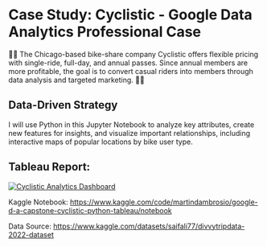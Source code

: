 # Case Study: Cyclistic - Google Data Analytics Professional Case

🚴‍♂️ The Chicago-based bike-share company Cyclistic offers flexible pricing with single-ride, full-day, and annual passes. Since annual members are more profitable, the goal is to convert casual riders into members through data analysis and targeted marketing. 🚴‍♂️

## Data-Driven Strategy

I will use Python in this Jupyter Notebook to analyze key attributes, create new features for insights, and visualize important relationships, including interactive maps of popular locations by bike user type.

## Tableau Report: 

<div class='tableauPlaceholder' id='viz1741448428942' style='position: relative'><noscript><a href='#'><img alt='    Cyclistic Analytics Dashboard ' src='https:&#47;&#47;public.tableau.com&#47;static&#47;images&#47;Go&#47;GoogleCourseraCyclisticCase&#47;CyclisticAnalyticsDashboard&#47;1_rss.png' style='border: none' /></a></noscript><object class='tableauViz'  style='display:none;'><param name='host_url' value='https%3A%2F%2Fpublic.tableau.com%2F' /> <param name='embed_code_version' value='3' /> <param name='site_root' value='' /><param name='name' value='GoogleCourseraCyclisticCase&#47;CyclisticAnalyticsDashboard' /><param name='tabs' value='no' /><param name='toolbar' value='yes' /><param name='static_image' value='https:&#47;&#47;public.tableau.com&#47;static&#47;images&#47;Go&#47;GoogleCourseraCyclisticCase&#47;CyclisticAnalyticsDashboard&#47;1.png' /> <param name='animate_transition' value='yes' /><param name='display_static_image' value='yes' /><param name='display_spinner' value='yes' /><param name='display_overlay' value='yes' /><param name='display_count' value='yes' /><param name='language' value='es-ES' /></object></div>               

Kaggle Notebook: https://www.kaggle.com/code/martindambrosio/google-d-a-capstone-cyclistic-python-tableau/notebook

Data Source: https://www.kaggle.com/datasets/saifali77/divvytripdata-2022-dataset

